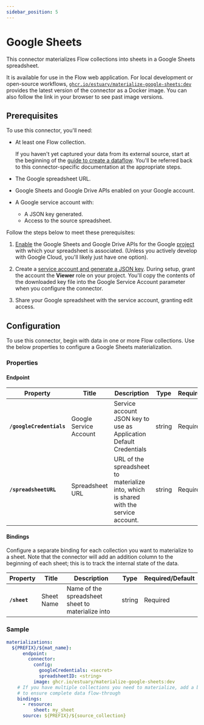 ```yaml
---
sidebar_position: 5
---
```


# Google Sheets

This connector materializes Flow collections into sheets in a Google Sheets spreadsheet.

It is available for use in the Flow web application. For local development or open-source workflows, [`ghcr.io/estuary/materialize-google-sheets:dev`](https://ghcr.io/estuary/materialize-google-sheets:dev) provides the latest version of the connector as a Docker image. You can also follow the link in your browser to see past image versions.

## Prerequisites

To use this connector, you'll need:

* At least one Flow collection.

  If you haven't yet captured your data from its external source, start at the beginning of the [guide to create a dataflow](../../../guides/create-dataflow.md). You'll be referred back to this connector-specific documentation at the appropriate steps.

* The Google spreadsheet URL.

* Google Sheets and Google Drive APIs enabled on your Google account.

* A Google service account with:
  * A JSON key generated.
  * Access to the source spreadsheet.

Follow the steps below to meet these prerequisites:

1. [Enable](https://support.google.com/googleapi/answer/6158841?hl=en) the Google Sheets and Google Drive APIs
for the Google [project](https://cloud.google.com/storage/docs/projects) with which your spreadsheet is associated.
(Unless you actively develop with Google Cloud, you'll likely just have one option).

2. Create a [service account and generate a JSON key](https://developers.google.com/identity/protocols/oauth2/service-account#creatinganaccount).
During setup, grant the account the **Viewer** role on your project.
You'll copy the contents of the downloaded key file into the Google Service Account parameter when you configure the connector.

3. Share your Google spreadsheet with the service account, granting edit access.

## Configuration

To use this connector, begin with data in one or more Flow collections.
Use the below properties to configure a Google Sheets materialization.

### Properties

#### Endpoint

| Property | Title | Description | Type | Required/Default |
|---|---|---|---|---|
| **`/googleCredentials`** | Google Service Account | Service account JSON key to use as Application Default Credentials | string | Required |
| **`/spreadsheetURL`** | Spreadsheet URL | URL of the spreadsheet to materialize into, which is shared with the service account. | string | Required |

#### Bindings

Configure a separate binding for each collection you want to materialize to a sheet.
Note that the connector will add an addition column to the beginning of each sheet;
this is to track the internal state of the data.

| Property | Title | Description | Type | Required/Default |
|---|---|---|---|---|
| **`/sheet`** | Sheet Name | Name of the spreadsheet sheet to materialize into | string | Required |

### Sample

```yaml
materializations:
  ${PREFIX}/${mat_name}:
	  endpoint:
        connector:
          config:
            googleCredentials: <secret>
            spreadsheetID: <string>
          image: ghcr.io/estuary/materialize-google-sheets:dev
	# If you have multiple collections you need to materialize, add a binding for each one
    # to ensure complete data flow-through
    bindings:
      - resource:
          sheet: my_sheet
      source: ${PREFIX}/${source_collection}
```